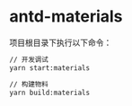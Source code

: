 # antd-materials

项目根目录下执行以下命令：

```bash
// 开发调试
yarn start:materials

// 构建物料
yarn build:materials
```
